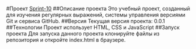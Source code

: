 #Проект [Sprint-10][1]
##Описание проекта
Это учебный проект, созданный для изучения регулярных выражений, системы управления версиями Git и сервиса GitHub.
##Версия
Текущая версия проекта: 0.0.1
##Технологии
Проект использует HTML, CSS и JavaScript
##Запуск проекта
Для запуска данного проекта клонируйте файлы из репозитория и откройте index.html в браузере.


[1]: https://yandex.ru
